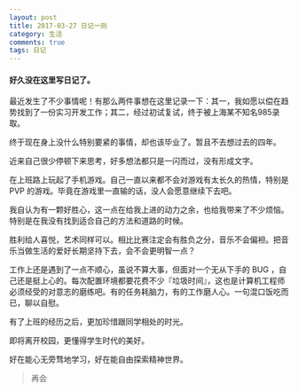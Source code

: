 ```yaml
---
layout: post
title: 2017-03-27 日记一则
category: 生活
comments: true
tags: 日记
---
```


#### 好久没在这里写日记了。

最近发生了不少事情呢！有那么两件事想在这里记录一下：其一，我如愿以偿在趋势找到了一份实习开发工作；其二，经过初试复试，终于被上海某不知名985录取。

终于现在身上没什么特别要紧的事情，却也该毕业了。暂且不去想过去的四年。

近来自己很少停顿下来思考，好多想法都只是一闪而过，没有形成文字。

在上班路上玩起了手机游戏。自己一直以来都不会对游戏有太长久的热情，特别是 PVP 的游戏。毕竟在游戏里一直输的话，没人会愿意继续下去吧。

我自认为有一颗好胜心，这一点在给我上进的动力之余，也给我带来了不少烦恼。特别是在我没有找到适合自己的方法和道路的时候。

胜利给人喜悦，艺术同样可以。相比比赛注定会有胜负之分，音乐不会偏袒。把音乐当做生活的爱好长期坚持下去，会不会更明智一点？

工作上还是遇到了一点不顺心，虽说不算大事，但面对一个无从下手的 BUG ，自己还是挺上心的。每次配置环境都要花费不少『垃圾时间』，这也是计算机工程师必须经受的对意志的磨练吧。有的任务耗脑力，有的工作磨人心。一句混口饭吃而已，聊以自慰。

有了上班的经历之后，更加珍惜跟同学相处的时光。

即将离开校园，更懂得学生时代的美好。

好在能心无旁骛地学习，好在能自由探索精神世界。

> 再会
